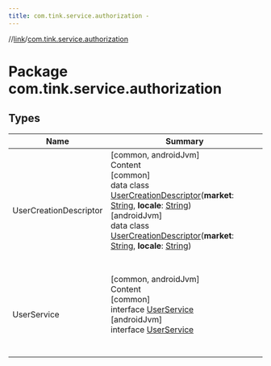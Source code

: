 ```yaml
---
title: com.tink.service.authorization -
---
```

//[link](../index.md)/[com.tink.service.authorization](index.md)



# Package com.tink.service.authorization  


## Types  
  
|  Name|  Summary| 
|---|---|
| <a name="com.tink.service.authorization/UserCreationDescriptor///PointingToDeclaration/"></a>UserCreationDescriptor| <a name="com.tink.service.authorization/UserCreationDescriptor///PointingToDeclaration/"></a>[common, androidJvm]  <br>Content  <br>[common]  <br>data class [UserCreationDescriptor]([common]-user-creation-descriptor/index.md)(**market**: [String](https://kotlinlang.org/api/latest/jvm/stdlib/kotlin/-string/index.html), **locale**: [String](https://kotlinlang.org/api/latest/jvm/stdlib/kotlin/-string/index.html))  <br>[androidJvm]  <br>data class [UserCreationDescriptor]([android-jvm]-user-creation-descriptor/index.md)(**market**: [String](https://kotlinlang.org/api/latest/jvm/stdlib/kotlin/-string/index.html), **locale**: [String](https://kotlinlang.org/api/latest/jvm/stdlib/kotlin/-string/index.html))  <br><br><br>
| <a name="com.tink.service.authorization/UserService///PointingToDeclaration/"></a>UserService| <a name="com.tink.service.authorization/UserService///PointingToDeclaration/"></a>[common, androidJvm]  <br>Content  <br>[common]  <br>interface [UserService]([common]-user-service/index.md)  <br>[androidJvm]  <br>interface [UserService]([android-jvm]-user-service/index.md)  <br><br><br>

